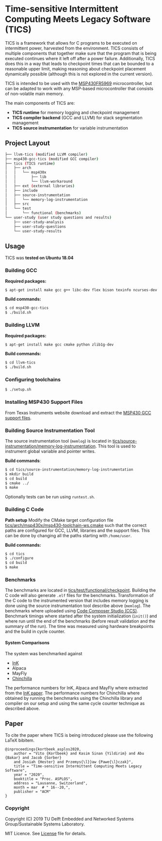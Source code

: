 # Time-sensitive Intermittent Computing Meets Legacy Software (TICS)

TICS is a framework that allows for C programs to be executed on intermittent power, harvested from the environment.
TICS consists of multiple components that together make sure that the program that is being executed continues where it left off after a power failure. Additionally, TICS does this in a way that leads to checkpoint times that can be bounded to a reasonable upper limit, making reasoning about checkpoint placement dynamically possible (although this is not explored in the current version).

TICS is intended to be used with the [MSP430FR5969](http://www.ti.com/product/MSP430FR5969) microcontroller, but can be adapted to work with any MSP-based microcontroller that consists of non-volatile main memory.

The main components of TICS are:
* **TICS runtime** for memory logging and checkpoint management
* **TICS compiler backend** (GCC and LLVM) for stack segmentation management
* **TICS source instrumentation** for variable instrumentation

## Project Layout
```bash
├── llvm-tics (modified LLVM compiler)
├── msp430-gcc-tics (modified GCC compiler)
├── tics (TICS runtime)
│   ├── arch
│   │   └── msp430x
│   │       ├── lib
│   │       └── llvm-workaround
│   ├── ext (external libraries)
│   ├── include
│   ├── source-instrumentation
│   │   └── memory-log-instrumentation
│   ├── src
│   └── test
│       └── functional (benchmarks)
└── user-study (user study questions and results)
    ├── user-study-analysis
    ├── user-study-questions
    └── user-study-results

```

## Usage

TICS was **tested on Ubuntu 18.04**

### Building GCC
**Required packages:**
```bash
$ apt-get install make gcc g++ libc-dev flex bison texinfo ncurses-dev zlib1g-dev bash curl
```

**Build commands:**
```bash
$ cd msp430-gcc-tics
$ ./build.sh

```

### Building LLVM
**Required packages:**
```bash
$ apt-get install make gcc cmake python zlib1g-dev
```

**Build commands:**
```bash
$ cd llvm-tics
$ ./build.sh

```

### Configuring toolchains
```bash
$ ./setup.sh
```

### Installing MSP430 Support Files
From Texas Instruments website download and extract the [MSP430 GCC support files](http://software-dl.ti.com/msp430/msp430_public_sw/mcu/msp430/MSPGCC/latest/exports/msp430-gcc-support-files-1.208.zip).


### Building Source Instrumentation Tool
The source instrumentation tool (`memlog`) is located in [tics/source-instrumentation/memory-log-instrumentation](tics/source-instrumentation/memory-log-instrumentation/).
This tool is used to instrument global variable and pointer writes.

**Build commands**:
```bash
$ cd tics/source-instrumentation/memory-log-instrumentation
$ mkdir build
$ cd build
$ cmake ../
$ make
```
Optionally tests can be run using `runtest.sh`.


### Building C Code
**Path setup**
Modify the CMake target configuration file [tics/arch/msp430x/msp430-toolchain-ws.cmake](tics/arch/msp430x/msp430-toolchain-ws.cmake) such that the correct paths are configured for GCC, LLVM, libraries and the support files. This can be done by changing all the paths starting with `/home/user`.

**Build commands:**
```bash
$ cd tics
$ ./configure
$ cd build
$ make
```

### Benchmarks
The benchmarks are located in [tics/test/functional/checkpoint](tics/test/functional/checkpoint).
Building the C code will also generate `.elf` files for the benchmarks.
Transformation of the C code to the instrumented version that includes memory logging is done using the source instrumentation tool describe above (`memlog`).
The benchmarks where uploaded using [Code Composer Studio (CCS)](http://www.ti.com/tool/CCSTUDIO).
Benchmark timings where started after the system initialization (`init()`) and where run until the end of the benchmarks (before result validation and the summary of the run).
The time was measured using hardware breakpoints and the build in cycle counter.

#### System Comparisons
The system was benchmarked against
* [InK](https://github.com/TUDSSL/InK)
* Alpaca
* MayFly
* [Chinchilla](https://github.com/CMUAbstract/chinchilla)

The performance numbers for InK, Alpaca and MayFly where extracted from the [InK paper](https://dl.acm.org/citation.cfm?id=3274837). The performance numbers for Chinchilla where obtained by running the benchmarks using the Chinchilla library and compiler on our setup and using the same cycle counter technique as described above.


## Paper

To cite the paper where TICS is being introduced please use the following LaTeX bibitem.

```
@inproceedings{kortbeek_asplos2020,
    author = "Vito {Kortbeek} and Kasim Sinan {Yildirim} and Abu {Bakar} and Jacob {Sorber}
    and Josiah {Hester} and Przemys{\l}}aw {Pawe{\l}czak}",
    title = "Time-sensitive Intermittent Computing Meets Legacy Software",
    year = "2020",
    booktitle = "Proc. ASPLOS",
    address = "Lausanne, Switzerland",
    month = mar  # " 16--20,",
    publisher = "ACM"
}
```

### Copyright

Copyright (C) 2019 TU Delft Embedded and Networked Systems Group/Sustainable Systems Laboratory.

MIT Licence. See [License](tics/LICENSE) file for details.
